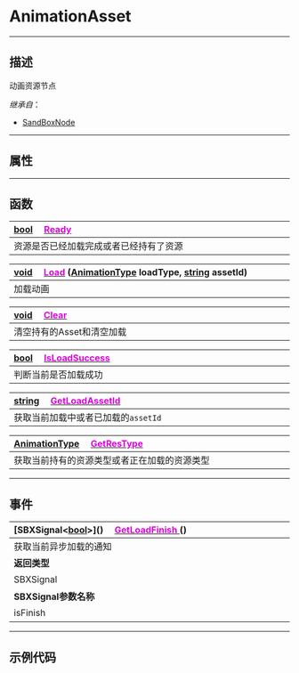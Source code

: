 # AnimationAsset
------------------------------------------------------------------------------------------
## 描述

动画资源节点

*继承自*：
* [SandBoxNode](/Api/Class/NoType/SandBoxNode.md)

------------------------------------------------------------------------------------------
## 属性

------------------------------------------------------------------------------------------
## 函数

|<div style="width:1000px">[bool](/Api/DataType/Bool.md) &emsp;[<font color="dd00dd">Ready</font>](/Api/Class/Animation/SandboxAnimationAsset_F/Ready.md)</div>|
|:---|
|资源是否已经加载完成或者已经持有了资源|

|<div style="width:1000px">[void](/Api/Parameter/void.md) &emsp;[<font color="dd00dd">Load</font>](/Api/Class/Animation/SandboxAnimationAsset_F/Load.md) ([AnimationType](/Api/Enumerate/Animation/AnimationType.md) loadType, [string](/Api/DataType/String.md) assetId)</div>|
|:---|
|加载动画|

|<div style="width:1000px">[void](/Api/Parameter/void.md) &emsp;[<font color="dd00dd">Clear</font>]()</div>|
|:---|
|清空持有的Asset和清空加载|

|<div style="width:1000px">[bool](/Api/DataType/Bool.md) &emsp;[<font color="dd00dd">IsLoadSuccess</font>](/Api/Class/Animation/SandboxAnimationAsset_F/IsLoadSuccess.md)</div>|
|:---|
|判断当前是否加载成功|

|<div style="width:1000px">[string](/Api/DataType/String.md) &emsp;[<font color="dd00dd">GetLoadAssetId</font>](/Api/Class/Animation/SandboxAnimationAsset_F/GetLoadAssetId.md)</div>|
|:---|
|获取当前加载中或者已加载的`assetId`|

|<div style="width:1000px">[AnimationType](/Api/Enumerate/Animation/AnimationType.md) &emsp;[<font color="dd00dd">GetResType</font>](/Api/Class/Animation/SandboxAnimationAsset_F/GetResType.md)</div>|
|:---|
|获取当前持有的资源类型或者正在加载的资源类型|


------------------------------------------------------------------------------------------
## 事件

|<div style="width:500px">[SBXSignal\<[bool](/Api/DataType/Bool.md)\>]() &emsp;[<font color="dd00dd">GetLoadFinish</font> ]() ()</div>|<div style="width:100px"></div>|<div style="width:45px"></div>|<div style="width:400px"></div>|
|:---|:---|:---|:---|
|获取当前异步加载的通知||||
|**返回类型**|||**概要**|
|SBXSignal|||当前异步加载的通知，事件参数为（`bool isFinish`）|
|**SBXSignal参数名称**|**类别**|**默认**|**描述**|
|isFinish|bool||`true`为加载完成|

------------------------------------------------------------------------------------------
## 示例代码

```lua
```